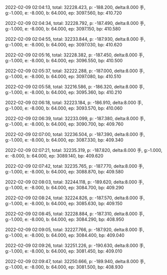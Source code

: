 2022-02-09 02:04:13, total: 32228.423, p: -188.200, delta:8.000 手, g:-1.000, e: -8.000, b: 64.000, ep: 3097.560, bp: 410.720

2022-02-09 02:04:34, total: 32228.792, p: -187.490, delta:8.000 手, g:-1.000, e: -8.000, b: 64.000, ep: 3097.150, bp: 410.580

2022-02-09 02:04:55, total: 32233.844, p: -187.930, delta:8.000 手, g:-1.000, e: -8.000, b: 64.000, ep: 3097.030, bp: 410.620

2022-02-09 02:05:16, total: 32228.382, p: -187.450, delta:8.000 手, g:-1.000, e: -8.000, b: 64.000, ep: 3096.550, bp: 410.500

2022-02-09 02:05:37, total: 32222.288, p: -187.000, delta:8.000 手, g:-1.000, e: -8.000, b: 64.000, ep: 3097.080, bp: 410.510

2022-02-09 02:05:58, total: 32216.586, p: -186.320, delta:8.000 手, g:-1.000, e: -8.000, b: 64.000, ep: 3095.360, bp: 410.210

2022-02-09 02:06:18, total: 32223.184, p: -186.910, delta:8.000 手, g:-1.000, e: -8.000, b: 64.000, ep: 3093.570, bp: 410.060

2022-02-09 02:06:39, total: 32233.099, p: -187.380, delta:8.000 手, g:-1.000, e: -8.000, b: 64.000, ep: 3090.700, bp: 409.760

2022-02-09 02:07:00, total: 32236.504, p: -187.390, delta:8.000 手, g:-1.000, e: -8.000, b: 64.000, ep: 3087.330, bp: 409.340

2022-02-09 02:07:21, total: 32235.319, p: -187.820, delta:8.000 手, g:-1.000, e: -8.000, b: 64.000, ep: 3089.140, bp: 409.620

2022-02-09 02:07:42, total: 32235.765, p: -187.770, delta:8.000 手, g:-1.000, e: -8.000, b: 64.000, ep: 3088.870, bp: 409.580

2022-02-09 02:08:03, total: 32244.118, p: -189.620, delta:8.000 手, g:-1.000, e: -8.000, b: 64.000, ep: 3084.700, bp: 409.290

2022-02-09 02:08:24, total: 32224.826, p: -187.570, delta:8.000 手, g:-1.000, e: -8.000, b: 64.000, ep: 3085.630, bp: 409.150

2022-02-09 02:08:45, total: 32228.884, p: -187.310, delta:8.000 手, g:-1.000, e: -8.000, b: 64.000, ep: 3084.290, bp: 408.950

2022-02-09 02:09:05, total: 32227.766, p: -187.920, delta:8.000 手, g:-1.000, e: -8.000, b: 64.000, ep: 3084.400, bp: 409.040

2022-02-09 02:09:26, total: 32251.226, p: -190.630, delta:8.000 手, g:-1.000, e: -8.000, b: 64.000, ep: 3081.450, bp: 409.010

2022-02-09 02:09:47, total: 32250.666, p: -189.940, delta:8.000 手, g:-1.000, e: -8.000, b: 64.000, ep: 3081.500, bp: 408.930